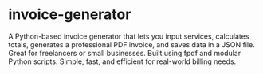 # invoice-generator
A Python-based invoice generator that lets you input services, calculates totals, generates a professional PDF invoice, and saves data in a JSON file. Great for freelancers or small businesses. Built using fpdf and modular Python scripts. Simple, fast, and efficient for real-world billing needs.
